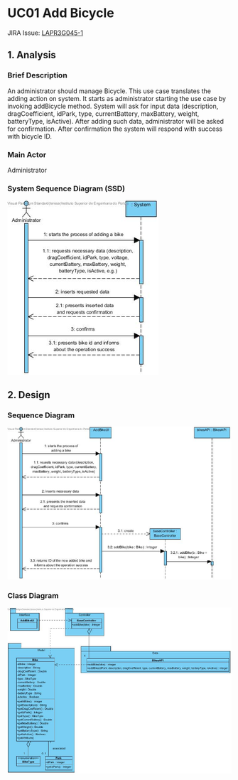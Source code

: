 # **UC01 Add Bicycle**

JIRA Issue: [LAPR3G045-1](https://jira.dei.isep.ipp.pt:8443/browse/LAPR3G045-1)

## **1. Analysis**

### Brief Description

An administrator should manage Bicycle. This use case translates the adding action on system. It starts as administrator starting the use case by invoking addBicycle method. System will ask for input data (description, dragCoefficient, idPark, type, currentBattery, maxBattery, weight, batteryType, isActive). After adding such data, administrator will be asked for confirmation. After confirmation the system will respond with success with bicycle ID.

### Main Actor

Administrator

### System Sequence Diagram (SSD)

![UC01-SSD.jpg](UC01-SSD.jpg)

## **2. Design**

### Sequence Diagram

![UC01-Design-Sequence.jpg](UC01-Design-Sequence.jpg)

### Class Diagram

![UC01-Design-Class.jpg](UC01-Design-Class.jpg)
